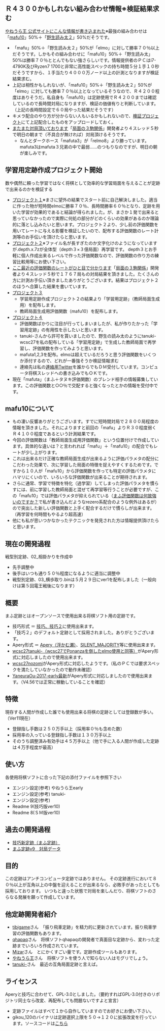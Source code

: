 ﻿## Ｒ４３００かもしれない組み合わせ情報※検証結果求む
[やねうら王 公式サイトにこんな情報が書き込まれた](http://yaneuraou.yaneu.com/2017/07/08/%e3%81%be%e3%81%b5%e8%a9%95%e4%be%a1%e9%96%a2%e6%95%b0%e3%81%af%e4%bd%95%e6%95%85%e5%bc%b7%e3%81%84%e3%81%ae%e3%81%a7%e3%81%99%e3%81%8b%ef%bc%9f/#comment-14783)※最強の組み合わせは「[mafu10](https://github.com/mafu-opening-theory/Shogi_opening_theory/releases/tag/v3.0)」50%＋「[野生読み太２](http://ii.ttlv.jp/learn_yomita.html)」50%だそうです。
- 「mafu」50%＋「野生読み太２」50%が「elmo」に対して勝率７０％以上だそうです。しかもその組み合わせに「mafu10」50%＋「野生読み太」50%は勝率７０％ととんでもない強さらしいです。情報提供者のＰＣはi7-4790K及びRyzen7 1700と非常に高性能スペックの持ち時間５分１手１０秒だそうですから、１手当たり４０００万ノード以上の計測となりますが検証結果求む。
- 上記は相性かもしれないが、「mafu10」50%＋「野生読み太２」50%が「elmo」に対しても勝率７０％以上となっているそうなので、Ｒ４２００程度はありそうだ。私自身も「mafu10」は定跡使用でＲ４２００までは確認しているので長時間対局になりますが、検証の価値有りと判断しています。（上記の長時間設定で６０局やった結果だそうです）
- キメラ配合のやり方が分からない人もいるかもしれないので、[検証プロジェクト](https://github.com/mafu-opening-theory/Shogi_opening_theory/releases/tag/v5.0)にて上記配合したものをアップロードしておく。
- [またまた対局頂いております](http://ii.ttlv.jp/20170711/)「[局面の３駒関係](http://ii.ttlv.jp/)」開発者より４スレッド５秒で明日の朝まで（不具合が無ければ）対局頂けるそうです。
	- なんとダークホース「mafuta3」が「relmo8」より勝っています。mafuta3はmafuta３兄弟の中で最弱……のつもりなのですが、明日の朝が楽しみです。

## 学習用定跡作成プロジェクト開始
数や偶然に頼った学習ではなく将棋として効率的な学習局面を与えることが定跡で出来るのかを検証する
- [プロジェクト１](https://github.com/mafu-opening-theory/Shogi_opening_theory/releases/tag/v1.0)※まさに望外の結果でスタート前に自己解決しました。適当に作った物が短時間elmoに勝率７０％、長時間勝率６０％となり、定跡を用いた学習が効果的であると結論が得られました。が、まさか１発で出来ると思っていなかったので実際に何処の部分がどのくらいの効果があるのか理論的に落とし込みたいと思います。プロジェクト２より、少し前の評価関数を用いてレートに与える影響を検証したいので、配布する評価関数のレート計測等のお手伝いを頂けたらと思います。
- [プロジェクト２](https://github.com/mafu-opening-theory/Shogi_opening_theory/releases/tag/v2.0)※ファイル名が長すぎたのか文字化けのようになっていますが.depth.x.7zが全体型（depth３×３億局面）再学習です。
depth３とお手軽に個人作成出来るレベルで作った評価関数なので、評価関数の作り方の練習比較用等にお使い下さい。
- [ここ最近の評価関数のレートがひと目で分かります](http://ii.ttlv.jp/20170707/)「[局面の３駒関係](http://ii.ttlv.jp/)」開発者より４スレッド５秒で１７６７局もの対局結果を頂きました。たくさんの方に計測お手伝い頂きましたありがとうございます。結果はプロジェクト２のほうへ合算した結果を書いています。
- [プロジェクト３](https://github.com/mafu-opening-theory/Shogi_opening_theory/releases/tag/v3.0)
	- 学習用定跡作成プロジェクト２の結果より「学習用定跡」（教師局面生成用）を配布します。
	- 教師局面生成用評価関数（mafu10）を配布します。
- [プロジェクト４](https://github.com/mafu-opening-theory/Shogi_opening_theory/releases/tag/v4.0)
	- 評価関数ばかりに注目が行ってしまいましたが、私が作りたかった「学習用定跡」の有用性を示したいと思います。
	- tanuki-さんから許可を貰いましたので、野生の読み太のようにtanuki-wcsc27を私の配布している「学習用定跡」で生成した教師局面で再学習し、評価関数を作ってみようと思います。
	- mafuta1,2,3を配布。elmoは超えているだろうと思う評価関数をいくつか添付するので、どれが一番強そうか検証情報求む
	- 連絡先は私の[連絡用Twitter](https://twitter.com/mafu_op_theory)を誰からでもＤＭ受付しています。コンピュータ将棋スレッドへの書き込みでもＯＫです。
- 現在「mafuta」（まふ＋タヌキ評価関数）のブレンド相手の情報募集しています。この評価関数と○○％で交配すると強くなったとかの情報を受付中です。
	
## mafu10について
- もの凄い反響ありがとうございます。すでに短時間対局で２８００局程度の情報を頂きました。それによりますと前回の「mafu」よりＲ３０程度弱くＲ４１００程度であるという計測結果です。
- 今回の評価関数は「教師局面生成用評価関数」という位置付けで作成しています。具体的な違いは？と言われれば「mafu」＋「mafu10」の配合でもレートが少し上がります。
- これは出来るだけ正確な教師局面生成が出来るように評価パラメタの配分にこだわった効果で、次に学習した局面の特徴を捉えやすくするためです。ですから１０人が「mafu10」から評価関数を作っても特定の評価パラメタにハマリにくいので、いろいろな評価関数が出来ることが期待されます。
- さらに通常、学習で特徴を特化（過学習）してしまった評価パラメタを慣らすには、前に学習した教師局面と混ぜて再学習等行うことが必要ですが、この「mafu10」では評価パラメタが抑えられている（[まふ評価関数は何故強いのですか？](http://yaneuraou.yaneu.com/2017/07/08/%e3%81%be%e3%81%b5%e8%a9%95%e4%be%a1%e9%96%a2%e6%95%b0%e3%81%af%e4%bd%95%e6%95%85%e5%bc%b7%e3%81%84%e3%81%ae%e3%81%a7%e3%81%99%e3%81%8b%ef%bc%9f/)で私が書き込んだようなrezero系配合のような例外はあるが）ので突出した新しい評価関数と上手く配合するだけで慣らしが出来ます。（再学習を何時間もやるより超高速）
- 他にも私が思いつかなかったテクニックを発見された方は情報提供頂けたらと思います。

## 現在の開発過程
戦型別定跡、02_相掛かりを作成中
- 先手調整中
- 後手はいつも通り５０％程度になるように適当に調整中
- 戦型別定跡、03_横歩取り.binは５月２９日にver1を配布しました（一般向けは第５回電王戦後になります）

## 概要

まふ定跡とはオープンソースで使用出来る将棋ソフト用の定跡です。

- 技巧形式 ＝ [技巧、技巧２](https://github.com/gikou-official/Gikou/releases)に使用出来ます。
- 「技巧２」のデフォルト定跡として採用されました。ありがとうございます。
- Apery形式 ＝ [Apery（浮かむ瀬）](http://www2.computer-shogi.org/library/)、[SILENT_MAJORITY](https://github.com/Jangja/silent_majority/tree/1.2/bin)等に使用出来ます。
- [wcsc27tanuki-（wcsc27でPonanzaを倒したelmo使用と同等）](https://github.com/nodchip/hakubishin-/releases)がApery形式に対応しましたので使用出来ます。
- [wcsc27nozomi](https://github.com/saihyou/nozomi/releases)がApery形式に対応したようです。（私のＰＣでは要求スペックを満たしていなかったので動作未確認）
- [YaneuraOu-2017-early最新](https://github.com/yaneurao/YaneuraOu/releases)がApery形式に対応しましたので使用出来ます。（V4.56では正常に稼動していることを確認）

## 特徴

現存する人間が作成した誰でも使用出来る将棋の定跡としては登録数が多い。（Ver11現在）
- 登録指し手数は２５０万手以上（採用率０％も含めた数）
- 採用率の入っている登録指し手数は１３０万手以上
- そのうち調整済み有効手は４５万手以上（他で手に入る人間が作成した定跡は４万手程度が最高）

## 使い方

各使用将棋ソフトに合った下記の添付ファイルを参照下さい
- エンジン設定(参考) やねうら王early
- エンジン設定(参考) tanuki-
- エンジン設定(参考)
- Readme 9(技巧版ver10)
- Readme 8(ＳＭ版ver10)

## 過去の開発過程
- [技巧新定跡（まふ定跡）](http://www.uuunuuun.com/single-post/2016/11/06/%E6%8A%80%E5%B7%A7%E6%96%B0%E5%AE%9A%E8%B7%A1)
- [まふ定跡v9　対局データ](http://www.uuunuuun.com/single-post/2017/02/21/%E3%81%BE%E3%81%B5%E5%AE%9A%E8%B7%A1v9-%E5%AF%BE%E5%B1%80%E3%83%87%E3%83%BC%E3%82%BF)

## 目的

この定跡はアンチコンピュータ定跡ではありません。
その定跡進行において８０％以上が互角以上の中盤を迎えることが出来るなら、必敗手があったとしても採用しております。
いつもと違った状態で対局を楽しんだり、将棋ソフトのさらなる発展を願って作成しています。

## 他定跡開発者紹介
- [tibigame](https://github.com/tibigame/HandicappedRook)さん　「振り飛車定跡」を精力的に更新されています。振り飛車学習の評価関数もあります。
- [qhapaq](http://qhapaq.hatenablog.com/)さん　将棋ソフトqhapaqの開発者で真面目な定跡から、変わった定跡までいろいろ作成されています。
- [Mizar](https://onedrive.live.com/?authkey=%21APkeK0WwOdWpE8Y&id=37F98B3BB93213CD%21636&cid=37F98B3BB93213CD)さん　とにかくすごい量です。定跡作成ツールもあります。
- [やねうら王](https://github.com/yaneurao/YaneuraOu)さん　将棋ソフトを使う人で知らない人はモグリでしょう。
- [tanuki-](https://github.com/nodchip/hakubishin-/releases)さん　最近の互角局面定跡と言えば。

## ライセンス

Aperyと技巧に合わせて、GPL-3.0としました。（要約すればGPL-3.0付きのリポジトリ同士なら改変、再配布しても問題ないですよと宣言）
- 定跡ファイルはすべて１から自作していますのでお好きにお使い下さい。
- gikou_120のバイナリは定跡選択上限を５０→１２０に拡張改変を行っています。ソースコードは[こちら](http://www.uuunuuun.com/single-post/2016/11/06/%E6%8A%80%E5%B7%A7%E6%96%B0%E5%AE%9A%E8%B7%A1)
